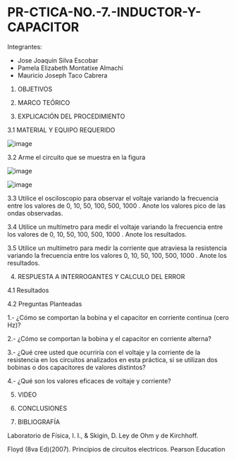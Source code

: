 # PR-CTICA-NO.-7.-INDUCTOR-Y-CAPACITOR


Integrantes:

- Jose Joaquin Silva Escobar
- Pamela Elizabeth Montatixe Almachi
- Mauricio Joseph Taco Cabrera

1. OBJETIVOS



2. MARCO TEÓRICO



3. EXPLICACIÓN DEL PROCEDIMIENTO

3.1 MATERIAL Y EQUIPO REQUERIDO

![image](https://user-images.githubusercontent.com/117045943/217972902-c726c3d0-06c2-483e-8e81-2877393b96b7.png)

3.2 Arme el circuito que se muestra en la figura

![image](https://user-images.githubusercontent.com/117045943/217972946-78bc1179-ed1b-43ae-b24a-8cca5f61b086.png)

![image](https://user-images.githubusercontent.com/117045943/217972974-6428bf6b-b6b6-4b4f-96da-a16038d4311f.png)

3.3 Utilice el osciloscopio para observar el voltaje  variando la frecuencia entre los
valores de 0, 10, 50, 100, 500, 1000 . Anote los valores pico de las ondas observadas.



3.4 Utilice un multímetro para medir el voltaje  variando la frecuencia entre los valores
de 0, 10, 50, 100, 500, 1000 . Anote los resultados.


3.5 Utilice un multímetro para medir la corriente que atraviesa la resistencia variando la
frecuencia entre los valores 0, 10, 50, 100, 500, 1000 . Anote los resultados.



4. RESPUESTA A INTERROGANTES Y CALCULO DEL ERROR


4.1 Resultados



4.2 Preguntas Planteadas

1.- ¿Cómo se comportan la bobina y el capacitor en corriente continua (cero Hz)?



2.- ¿Cómo se comportan la bobina y el capacitor en corriente alterna?


3.- ¿Qué cree usted que ocurriría con el voltaje  y la corriente de la resistencia en los
circuitos analizados en esta práctica, si se utilizan dos bobinas o dos capacitores de valores
distintos?



4.- ¿Qué son los valores eficaces de voltaje y corriente?



5. VIDEO



6. CONCLUSIONES



7. BIBLIOGRAFÍA

Laboratorio de Física, I. I., & Skigin, D. Ley de Ohm y de Kirchhoff.

Floyd (8va Ed)(2007). Principios de circuitos electricos. Pearson Education
